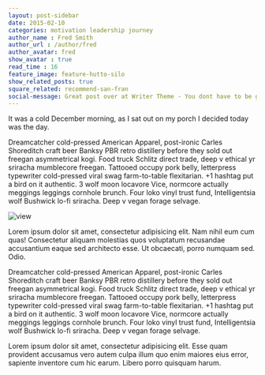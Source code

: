 ```yaml
---
layout: post-sidebar
date: 2015-02-10
categories: motivation leadership journey
author_name : Fred Smith
author_url : /author/fred
author_avatar: fred
show_avatar : true
read_time : 16
feature_image: feature-hutto-silo
show_related_posts: true
square_related: recommend-san-fran
social-message: Great post over at Writer Theme - You dont have to be great to get started
---
```


It was a cold December morning, as I sat out on my porch I decided today was the day.

Dreamcatcher cold-pressed American Apparel, post-ironic Carles Shoreditch craft beer Banksy PBR retro distillery before they sold out freegan asymmetrical kogi. Food truck Schlitz direct trade, deep v ethical yr sriracha mumblecore freegan. Tattooed occupy pork belly, letterpress typewriter cold-pressed viral swag farm-to-table flexitarian. +1 hashtag put a bird on it authentic. 3 wolf moon locavore Vice, normcore actually meggings leggings cornhole brunch. Four loko vinyl trust fund, Intelligentsia wolf Bushwick lo-fi sriracha. Deep v vegan forage selvage.


![view]({{site.url}}/{{site.baseurl}}img/post-assets/view.jpg)

Lorem ipsum dolor sit amet, consectetur adipisicing elit. Nam nihil eum cum quas! Consectetur aliquam molestias quos voluptatum recusandae accusantium eaque sed architecto esse. Ut obcaecati, porro numquam sed. Odio.

Dreamcatcher cold-pressed American Apparel, post-ironic Carles Shoreditch craft beer Banksy PBR retro distillery before they sold out freegan asymmetrical kogi. Food truck Schlitz direct trade, deep v ethical yr sriracha mumblecore freegan. Tattooed occupy pork belly, letterpress typewriter cold-pressed viral swag farm-to-table flexitarian. +1 hashtag put a bird on it authentic. 3 wolf moon locavore Vice, normcore actually meggings leggings cornhole brunch. Four loko vinyl trust fund, Intelligentsia wolf Bushwick lo-fi sriracha. Deep v vegan forage selvage.

Lorem ipsum dolor sit amet, consectetur adipisicing elit. Esse quam provident accusamus vero autem culpa illum quo enim maiores eius error, sapiente inventore cum hic earum. Libero porro quisquam harum.


